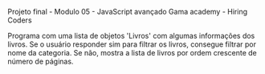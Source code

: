 Projeto final - Modulo 05 - JavaScript avançado
Gama academy - Hiring Coders

Programa com uma lista de objetos 'Livros' com algumas informações dos livros.
Se o usuário responder sim para filtrar os livros, consegue filtrar por nome da categoria.
Se não, mostra a lista de livros por ordem crescente de número de páginas.